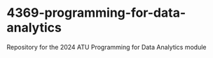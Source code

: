 # 4369-programming-for-data-analytics
Repository for the 2024 ATU Programming for Data Analytics module
